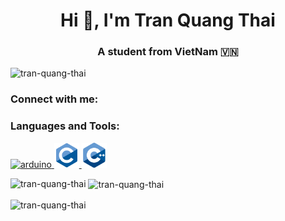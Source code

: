 <h1 align="center">Hi 👋, I'm Tran Quang Thai</h1>
<h3 align="center">A student from VietNam 🇻🇳 </h3>

<p align="left"> <img src="https://komarev.com/ghpvc/?username=tran-quang-thai&label=Profile%20views&color=0e75b6&style=flat" alt="tran-quang-thai" /> </p>

<h3 align="left">Connect with me:</h3>
<p align="left">
</p>

<h3 align="left">Languages and Tools:</h3>
<p align="left"> <a href="https://www.arduino.cc/" target="_blank" rel="noreferrer"> <img src="https://cdn.worldvectorlogo.com/logos/arduino-1.svg" alt="arduino" width="40" height="40"/> </a> <a href="https://www.cprogramming.com/" target="_blank" rel="noreferrer"> <img src="https://raw.githubusercontent.com/devicons/devicon/master/icons/c/c-original.svg" alt="c" width="40" height="40"/> </a> <a href="https://www.w3schools.com/cpp/" target="_blank" rel="noreferrer"> <img src="https://raw.githubusercontent.com/devicons/devicon/master/icons/cplusplus/cplusplus-original.svg" alt="cplusplus" width="40" height="40"/> </a> </p>

<p><img align="left" src="https://github-readme-stats.vercel.app/api/top-langs?username=tran-quang-thai&show_icons=true&locale=en&layout=compact" alt="tran-quang-thai" /></p>

<p>&nbsp;<img align="center" src="https://github-readme-stats.vercel.app/api?username=tran-quang-thai&show_icons=true&locale=en" alt="tran-quang-thai" /></p>

<p><img align="center" src="https://github-readme-streak-stats.herokuapp.com/?user=tran-quang-thai&" alt="tran-quang-thai" /></p>
